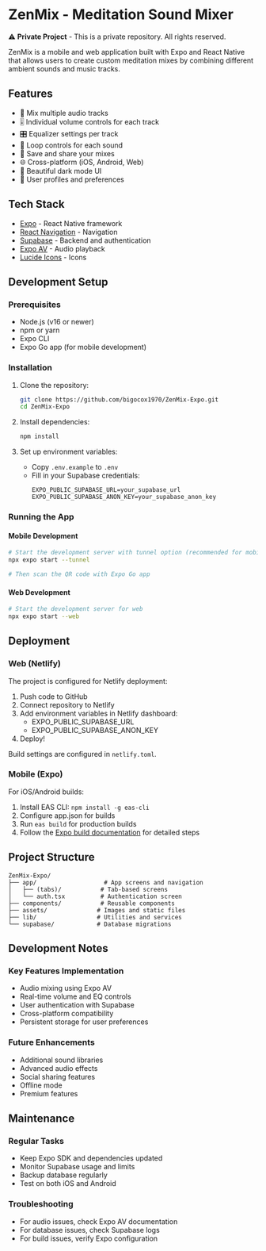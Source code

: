 # ZenMix - Meditation Sound Mixer

⚠️ **Private Project** - This is a private repository. All rights reserved.

ZenMix is a mobile and web application built with Expo and React Native that allows users to create custom meditation mixes by combining different ambient sounds and music tracks.

## Features

- 🎵 Mix multiple audio tracks
- 🎚️ Individual volume controls for each track
- 🎛️ Equalizer settings per track
- 🔄 Loop controls for each sound
- 💾 Save and share your mixes
- 🌐 Cross-platform (iOS, Android, Web)
- 🎨 Beautiful dark mode UI
- 👤 User profiles and preferences

## Tech Stack

- [Expo](https://expo.dev/) - React Native framework
- [React Navigation](https://reactnavigation.org/) - Navigation
- [Supabase](https://supabase.com/) - Backend and authentication
- [Expo AV](https://docs.expo.dev/versions/latest/sdk/av/) - Audio playback
- [Lucide Icons](https://lucide.dev/) - Icons

## Development Setup

### Prerequisites

- Node.js (v16 or newer)
- npm or yarn
- Expo CLI
- Expo Go app (for mobile development)

### Installation

1. Clone the repository:
   ```bash
   git clone https://github.com/bigocox1970/ZenMix-Expo.git
   cd ZenMix-Expo
   ```

2. Install dependencies:
   ```bash
   npm install
   ```

3. Set up environment variables:
   - Copy `.env.example` to `.env`
   - Fill in your Supabase credentials:
     ```
     EXPO_PUBLIC_SUPABASE_URL=your_supabase_url
     EXPO_PUBLIC_SUPABASE_ANON_KEY=your_supabase_anon_key
     ```

### Running the App

#### Mobile Development
```bash
# Start the development server with tunnel option (recommended for mobile)
npx expo start --tunnel

# Then scan the QR code with Expo Go app
```

#### Web Development
```bash
# Start the development server for web
npx expo start --web
```

## Deployment

### Web (Netlify)

The project is configured for Netlify deployment:

1. Push code to GitHub
2. Connect repository to Netlify
3. Add environment variables in Netlify dashboard:
   - EXPO_PUBLIC_SUPABASE_URL
   - EXPO_PUBLIC_SUPABASE_ANON_KEY
4. Deploy!

Build settings are configured in `netlify.toml`.

### Mobile (Expo)

For iOS/Android builds:
1. Install EAS CLI: `npm install -g eas-cli`
2. Configure app.json for builds
3. Run `eas build` for production builds
4. Follow the [Expo build documentation](https://docs.expo.dev/build/setup/) for detailed steps

## Project Structure

```
ZenMix-Expo/
├── app/                   # App screens and navigation
│   ├── (tabs)/           # Tab-based screens
│   └── auth.tsx          # Authentication screen
├── components/           # Reusable components
├── assets/              # Images and static files
├── lib/                 # Utilities and services
└── supabase/            # Database migrations
```

## Development Notes

### Key Features Implementation
- Audio mixing using Expo AV
- Real-time volume and EQ controls
- User authentication with Supabase
- Cross-platform compatibility
- Persistent storage for user preferences

### Future Enhancements
- Additional sound libraries
- Advanced audio effects
- Social sharing features
- Offline mode
- Premium features

## Maintenance

### Regular Tasks
- Keep Expo SDK and dependencies updated
- Monitor Supabase usage and limits
- Backup database regularly
- Test on both iOS and Android

### Troubleshooting
- For audio issues, check Expo AV documentation
- For database issues, check Supabase logs
- For build issues, verify Expo configuration 